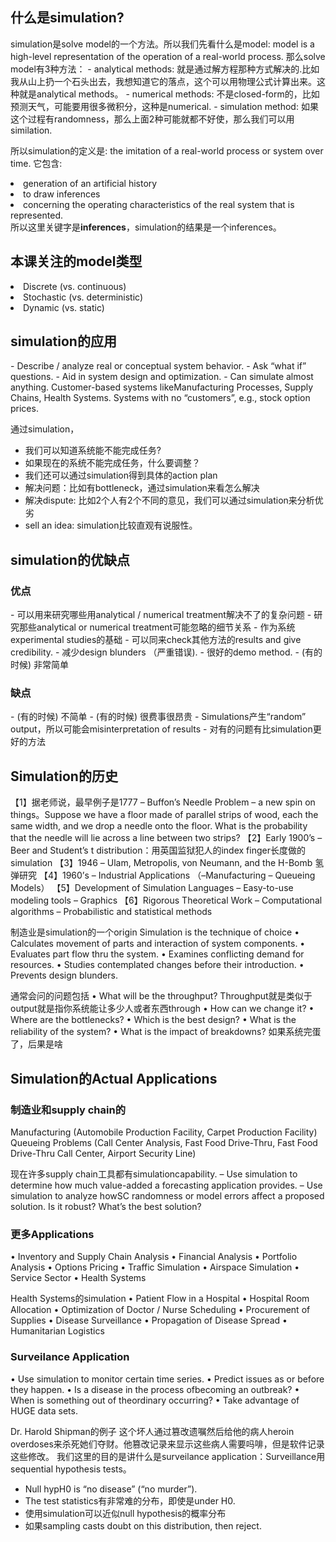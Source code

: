<h2>什么是simulation?</h2>
simulation是solve model的一个方法。所以我们先看什么是model: model is a high-level representation of the operation of a real-world process. 那么solve model有3种方法：
- analytical methods: 就是通过解方程那种方式解决的.比如我从山上扔一个石头出去，我想知道它的落点，这个可以用物理公式计算出来。这种就是analytical methods。
- numerical methods: 不是closed-form的，比如预测天气，可能要用很多微积分，这种是numerical.
- simulation method: 如果这个过程有randomness，那么上面2种可能就都不好使，那么我们可以用similation. 

所以simulation的定义是: the imitation of a real-world process or system over time. 它包含: 
<li>generation of an artificial history </li>
<li>to draw inferences </li>
<li>concerning the operating characteristics of the real system that is represented.</li>
所以这里关键字是<strong>inferences</strong>，simulation的结果是一个inferences。

<h2>本课关注的model类型</h2>
<li>Discrete (vs. continuous)</li>
<li>Stochastic (vs. deterministic)</li>
<li>Dynamic (vs. static)</li>

<h2>simulation的应用</h2>
- Describe / analyze real or conceptual system behavior.
- Ask “what if” questions.
- Aid in system design and optimization.
- Can simulate almost anything.
    Customer-based systems likeManufacturing Processes, Supply Chains, Health Systems.
    Systems with no “customers”, e.g., stock option prices.

通过simulation，
- 我们可以知道系统能不能完成任务? 
- 如果现在的系统不能完成任务，什么要调整？
- 我们还可以通过simulation得到具体的action plan
- 解决问题：比如有bottleneck，通过simulation来看怎么解决
- 解决dispute: 比如2个人有2个不同的意见，我们可以通过simulation来分析优劣
- sell an idea: simulation比较直观有说服性。

<h2>simulation的优缺点</h2>
<h3>优点</h3>
 - 可以用来研究哪些用analytical / numerical treatment解决不了的复杂问题
 - 研究那些analytical or numerical treatment可能忽略的细节关系
 - 作为系统experimental studies的基础
 - 可以同来check其他方法的results and give credibility.
 - 减少design blunders （严重错误).
 - 很好的demo method.
 - (有的时候) 非常简单
 
<h3>缺点</h3>
 - (有的时候) 不简单
 - (有的时候) 很费事很昂贵
 - Simulations产生“random” output，所以可能会misinterpretation of results
 - 对有的问题有比simulation更好的方法

<h2>Simulation的历史</h2>
【1】据老师说，最早例子是1777 – Buffon’s Needle Problem – a new spin on things。Suppose we have a floor made of parallel strips of wood, each the same width, and we drop a needle onto the floor. What is the probability that the needle will lie across a line between two strips?
【2】Early 1900’s – Beer and Student’s t distribution：用英国监狱犯人的index finger长度做的simulation
【3】1946 – Ulam, Metropolis, von Neumann, and the H-Bomb 氢弹研究
【4】1960’s – Industrial Applications （–Manufacturing – Queueing Models）
【5】Development of Simulation Languages
    – Easy-to-use modeling tools
    – Graphics
【6】Rigorous Theoretical Work
    – Computational algorithms
    – Probabilistic and statistical methods

制造业是simulation的一个origin
Simulation is the technique of choice
• Calculates movement of parts and interaction of system components.
• Evaluates part flow thru the system.
• Examines conflicting demand for resources.
• Studies contemplated changes before their introduction.
• Prevents design blunders.

通常会问的问题包括
• What will be the throughput? Throughput就是类似于output就是指你系统能让多少人或者东西through
• How can we change it?
• Where are the bottlenecks?
• Which is the best design?
• What is the reliability of the system?
• What is the impact of breakdowns? 如果系统完蛋了，后果是啥

<h2>Simulation的Actual Applications</h2>
<h3>制造业和supply chain的</h3>
Manufacturing (Automobile Production Facility, Carpet Production Facility) 
Queueing Problems (Call Center Analysis, Fast Food Drive-Thru, Fast Food Drive-Thru Call Center, Airport Security Line)

现在许多supply chain工具都有simulationcapability.
– Use simulation to determine how much value-added a forecasting application provides.
– Use simulation to analyze howSC randomness or model errors affect a proposed solution. Is it robust? What’s the best solution?

<h3>更多Applications</h3>
• Inventory and Supply Chain Analysis
• Financial Analysis
• Portfolio Analysis
• Options Pricing
• Traffic Simulation
• Airspace Simulation
• Service Sector
• Health Systems

Health Systems的simulation
• Patient Flow in a Hospital
• Hospital Room Allocation
• Optimization of Doctor / Nurse Scheduling
• Procurement of Supplies
• Disease Surveillance
• Propagation of Disease Spread
• Humanitarian Logistics

<h3>Surveilance Application</h3>
• Use simulation to monitor certain time series.
• Predict issues as or before they happen.
• Is a disease in the process ofbecoming an outbreak?
• When is something out of theordinary occurring?
• Take advantage of HUGE data sets.

Dr. Harold Shipman的例子
这个坏人通过篡改遗嘱然后给他的病人heroin overdoses来杀死她们夺财。他篡改记录来显示这些病人需要吗啡，但是软件记录这些修改。
我们这里的目的是讲什么是surveilance application：Surveillance用sequential hypothesis tests。
- Null hypH0 is “no disease” (“no murder”).
- The test statistics有非常难的分布，即使是under H0.
- 使用simulation可以近似null hypothesis的概率分布
- 如果sampling casts doubt on this distribution, then reject.



